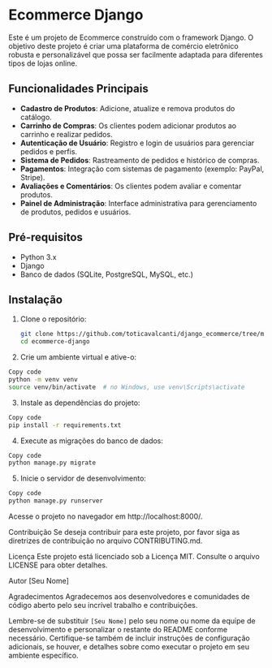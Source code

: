 # Ecommerce Django

Este é um projeto de Ecommerce construído com o framework Django. O objetivo deste projeto é criar uma plataforma de comércio eletrônico robusta e personalizável que possa ser facilmente adaptada para diferentes tipos de lojas online.

## Funcionalidades Principais

- **Cadastro de Produtos**: Adicione, atualize e remova produtos do catálogo.
- **Carrinho de Compras**: Os clientes podem adicionar produtos ao carrinho e realizar pedidos.
- **Autenticação de Usuário**: Registro e login de usuários para gerenciar pedidos e perfis.
- **Sistema de Pedidos**: Rastreamento de pedidos e histórico de compras.
- **Pagamentos**: Integração com sistemas de pagamento (exemplo: PayPal, Stripe).
- **Avaliações e Comentários**: Os clientes podem avaliar e comentar produtos.
- **Painel de Administração**: Interface administrativa para gerenciamento de produtos, pedidos e usuários.

## Pré-requisitos

- Python 3.x
- Django
- Banco de dados (SQLite, PostgreSQL, MySQL, etc.)

## Instalação

1. Clone o repositório:

   ```bash
   git clone https://github.com/toticavalcanti/django_ecommerce/tree/master
   cd ecommerce-django
   ```
2. Crie um ambiente virtual e ative-o:

```bash
Copy code
python -m venv venv
source venv/bin/activate  # no Windows, use venv\Scripts\activate
```

3. Instale as dependências do projeto:

```bash
Copy code
pip install -r requirements.txt
```

4. Execute as migrações do banco de dados:

```bash
Copy code
python manage.py migrate
```

5. Inicie o servidor de desenvolvimento:

```bash
Copy code
python manage.py runserver
```
Acesse o projeto no navegador em http://localhost:8000/.

Contribuição
Se deseja contribuir para este projeto, por favor siga as diretrizes de contribuição no arquivo CONTRIBUTING.md.

Licença
Este projeto está licenciado sob a Licença MIT. Consulte o arquivo LICENSE para obter detalhes.

Autor
[Seu Nome]

Agradecimentos
Agradecemos aos desenvolvedores e comunidades de código aberto pelo seu incrível trabalho e contribuições.


Lembre-se de substituir `[Seu Nome]` pelo seu nome ou nome da equipe de desenvolvimento e personalizar o restante do README conforme necessário. Certifique-se também de incluir instruções de configuração adicionais, se houver, e detalhes sobre como executar o projeto em seu ambiente específico.




